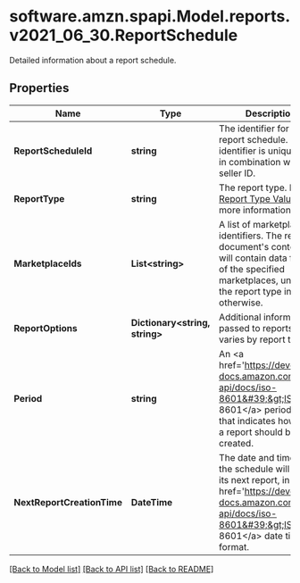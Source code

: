# software.amzn.spapi.Model.reports.v2021_06_30.ReportSchedule
Detailed information about a report schedule.

## Properties

Name | Type | Description | Notes
------------ | ------------- | ------------- | -------------
**ReportScheduleId** | **string** | The identifier for the report schedule. This identifier is unique only in combination with a seller ID. | 
**ReportType** | **string** | The report type. Refer to [Report Type Values](https://developer-docs.amazon.com/sp-api/docs/report-type-values) for more information. | 
**MarketplaceIds** | **List&lt;string&gt;** | A list of marketplace identifiers. The report document&#39;s contents will contain data for all of the specified marketplaces, unless the report type indicates otherwise. | [optional] 
**ReportOptions** | **Dictionary&lt;string, string&gt;** | Additional information passed to reports. This varies by report type. | [optional] 
**Period** | **string** | An &lt;a href&#x3D;&#39;https://developer-docs.amazon.com/sp-api/docs/iso-8601&#39;&gt;ISO 8601&lt;/a&gt; period value that indicates how often a report should be created. | 
**NextReportCreationTime** | **DateTime** | The date and time when the schedule will create its next report, in &lt;a href&#x3D;&#39;https://developer-docs.amazon.com/sp-api/docs/iso-8601&#39;&gt;ISO 8601&lt;/a&gt; date time format. | [optional] 

[[Back to Model list]](../README.md#documentation-for-models) [[Back to API list]](../README.md#documentation-for-api-endpoints) [[Back to README]](../README.md)


